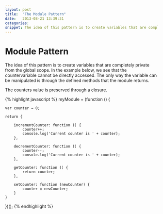 ```yaml
---
layout: post
title:  "The Module Pattern"
date:   2013-08-21 13:39:31
categories: 
snippet: The idea of this pattern is to create variables that are completely private from the global scope. In the example below, we see that the countervariable cannot be directly accessed. The only way the variable can be manipulated is through the defined methods that the module returns...
---
```


Module Pattern
==============

The idea of this pattern is to create variables that are completely private
from the global scope. In the example below, we see that the countervariable
cannot be directly accessed. The only way the variable can be manipulated is
through the defined methods that the module returns.

The counters value is preserved through a closure.

{% highlight javascript %}
myModule = (function () {
	
	var counter = 0;

	return {

		incrementCounter: function () {
			counter++;
			console.log('Current counter is ' + counter);
		},

		decrementCounter: function () {
			counter--;
			console.log('Current counter is ' + counter);
		},

		getCounter: function () {
			return counter;
		},

		setCounter: function (newCounter) {
			counter = newCounter;
		}
	}

})();
{% endhighlight %}